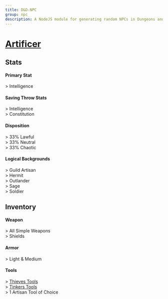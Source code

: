 ```yaml
---
title: D&D-NPC
group: npc
description: A NodeJS module for generating random NPCs in Dungeons and Dragons.
---
```


# **[Artificer](https://www.dndbeyond.com/classes/artificer)**
## **Stats**
#### **Primary Stat**
\> Intelligence
#### **Saving Throw Stats**
\> Intelligence<br>
\> Constitution
#### **Disposition**
\> 33% Lawful<br>
\> 33% Neutral<br>
\> 33% Chaotic
#### **Logical Backgrounds**
\> Guild Artisan<br>
\> Hermit<br>
\> Outlander<br>
\> Sage<br>
\> Soldier
## **Inventory**
#### **Weapon**
\> All Simple Weapons<br>
\> Shields
#### **Armor**
\> Light & Medium
#### **Tools**
\> [Thieves Tools](https://www.dndbeyond.com/equipment/thieves-tools)<br>
\> [Tinkers Tools](https://www.dndbeyond.com/equipment/tinkers-tools)<br>
\> 1 Artisan Tool of Choice
